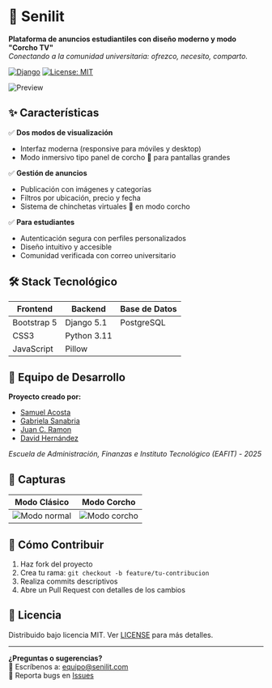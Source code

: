 # 📌 Senilit  
**Plataforma de anuncios estudiantiles con diseño moderno y modo "Corcho TV"**  
*Conectando a la comunidad universitaria: ofrezco, necesito, comparto.*

[![Django](https://img.shields.io/badge/Django-5.1-green.svg)](https://www.djangoproject.com/)
[![License: MIT](https://img.shields.io/badge/License-MIT-blue.svg)](https://opensource.org/licenses/MIT)

![Preview](https://media1.giphy.com/media/v1.Y2lkPTc5MGI3NjExMXZ6MnM5ank1aGxseTE1Y2RxOHJjYzhoMW9kOGVxN3FheDBmODYxbSZlcD12MV9pbnRlcm5hbF9naWZfYnlfaWQmY3Q9Zw/4rMp6ZvRLEg1GdcRnp/giphy.gif)

## ✨ Características  
✅ **Dos modos de visualización**  
- Interfaz moderna (responsive para móviles y desktop)  
- Modo inmersivo tipo panel de corcho 🧩 para pantallas grandes  

✅ **Gestión de anuncios**  
- Publicación con imágenes y categorías  
- Filtros por ubicación, precio y fecha  
- Sistema de chinchetas virtuales 📍 en modo corcho  

✅ **Para estudiantes**  
- Autenticación segura con perfiles personalizados  
- Diseño intuitivo y accesible  
- Comunidad verificada con correo universitario  

## 🛠️ Stack Tecnológico  
| **Frontend** | **Backend** | **Base de Datos** |  
|--------------|-------------|-------------------|  
| Bootstrap 5  | Django 5.1  | PostgreSQL        |  
| CSS3         | Python 3.11 |                   |  
| JavaScript   | Pillow      |                   |  

## 👥 Equipo de Desarrollo  
**Proyecto creado por:**  
- [Samuel Acosta](https://github.com/sacostaa1)  
- [Gabriela Sanabria](https://github.com/gabriela611)  
- [Juan C. Ramon](https://github.com/jcramonp)  
- [David Hernández](https://github.com/hdezdav)  

*Escuela de Administración, Finanzas e Instituto Tecnológico (EAFIT) - 2025*

## 🌟 Capturas  
| **Modo Clásico** | **Modo Corcho** |  
|-------------------|------------------|  
| ![Modo normal]() | ![Modo corcho]() |  

## 🤝 Cómo Contribuir  
1. Haz fork del proyecto  
2. Crea tu rama: `git checkout -b feature/tu-contribucion`  
3. Realiza commits descriptivos  
4. Abre un Pull Request con detalles de los cambios  

## 📄 Licencia  
Distribuido bajo licencia MIT. Ver [LICENSE](/LICENSE) para más detalles.  

---

**¿Preguntas o sugerencias?**  
📧 Escríbenos a: [equipo@senilit.com](mailto:equipo@senilit.com)  
🐞 Reporta bugs en [Issues](https://github.com/tu-usuario/senilit/issues)
